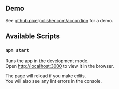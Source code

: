 ## Demo

See [github.pixelpolisher.com/accordion](https://pp-react-accordion.netlify.app/) for a demo.

## Available Scripts

### `npm start`

Runs the app in the development mode.<br>
Open [http://localhost:3000](http://localhost:3000) to view it in the browser.

The page will reload if you make edits.<br>
You will also see any lint errors in the console.
